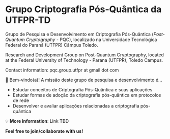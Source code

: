 
# Grupo Criptografia Pós-Quântica da UTFPR-TD

Grupo de Pesquisa e Desenvolvimento em Criptografia Pós-Quântica (*Post-Quantum Cryptography* - PQC), localizado na Universidade Tecnológica Federal do Paraná (UTFPR) Câmpus Toledo.

Research and Development Group on Post-Quantum Cryptography, located at the Federal University of Technology - Parana (UTFPR), Toledo Campus. 

Contact information: pqc.group.utfpr at gmail dot com

<aside>
👋 Bem-vindo(a)! A missão deste grupo de pesquisa e desenvolvimento é…

- Estudar conceitos de Criptografia Pós-Quântica e suas aplicações
- Estudar formas de adoção da criptografia pós-quântica em protocolos de rede
- Desenvolver e avaliar aplicações relacionadas a criptografia pós-quântica
</aside>

💡 **More information**: Link TBD

**Feel free to join/collaborate with us!**


